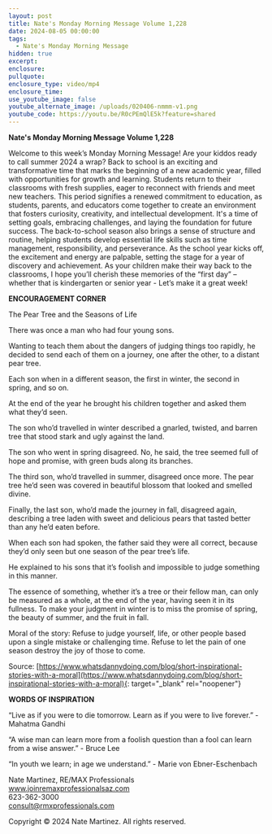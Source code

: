 ```yaml
---
layout: post
title: Nate's Monday Morning Message Volume 1,228
date: 2024-08-05 00:00:00
tags:
  - Nate's Monday Morning Message
hidden: true
excerpt:
enclosure:
pullquote:
enclosure_type: video/mp4
enclosure_time:
use_youtube_image: false
youtube_alternate_image: /uploads/020406-nmmm-v1.png
youtube_code: https://youtu.be/R0cPEmQlE5k?feature=shared
---
```

**Nate's Monday Morning Message Volume 1,228**

Welcome to this week’s Monday Morning Message! Are your kiddos ready to call summer 2024 a wrap? Back to school is an exciting and transformative time that marks the beginning of a new academic year, filled with opportunities for growth and learning. Students return to their classrooms with fresh supplies, eager to reconnect with friends and meet new teachers. This period signifies a renewed commitment to education, as students, parents, and educators come together to create an environment that fosters curiosity, creativity, and intellectual development. It's a time of setting goals, embracing challenges, and laying the foundation for future success. The back-to-school season also brings a sense of structure and routine, helping students develop essential life skills such as time management, responsibility, and perseverance. As the school year kicks off, the excitement and energy are palpable, setting the stage for a year of discovery and achievement. As your children make their way back to the classrooms, I hope you’ll cherish these memories of the “first day” – whether that is kindergarten or senior year - Let’s make it a great week!

**ENCOURAGEMENT CORNER**&nbsp;

The Pear Tree and the Seasons of Life

There was once a man who had four young sons.

Wanting to teach them about the dangers of judging things too rapidly, he decided to send each of them on a journey, one after the other, to a distant pear tree.

Each son when in a different season, the first in winter, the second in spring, and so on.

At the end of the year he brought his children together and asked them what they’d seen.

The son who’d travelled in winter described a gnarled, twisted, and barren tree that stood stark and ugly against the land.

The son who went in spring disagreed. No, he said, the tree seemed full of hope and promise, with green buds along its branches.

The third son, who’d travelled in summer, disagreed once more. The pear tree he’d seen was covered in beautiful blossom that looked and smelled divine.

Finally, the last son, who’d made the journey in fall, disagreed again, describing a tree laden with sweet and delicious pears that tasted better than any he’d eaten before.

When each son had spoken, the father said they were all correct, because they’d only seen but one season of the pear tree’s life.

He explained to his sons that it’s foolish and impossible to judge something in this manner.

The essence of something, whether it’s a tree or their fellow man, can only be measured as a whole, at the end of the year, having seen it in its fullness. To make your judgment in winter is to miss the promise of spring, the beauty of summer, and the fruit in fall.

Moral of the story: Refuse to judge yourself, life, or other people based upon a single mistake or challenging time. Refuse to let the pain of one season destroy the joy of those to come.

Source: [https://www.whatsdannydoing.com/blog/short-inspirational-stories-with-a-moral](https://www.whatsdannydoing.com/blog/short-inspirational-stories-with-a-moral){: target="_blank" rel="noopener"}

**WORDS OF INSPIRATION**

“Live as if you were to die tomorrow. Learn as if you were to live forever.” - Mahatma Gandhi

“A wise man can learn more from a foolish question than a fool can learn from a wise answer.” - Bruce Lee

“In youth we learn; in age we understand.” - Marie von Ebner-Eschenbach

Nate Martinez, RE/MAX Professionals<br>www.joinremaxprofessionalsaz.com<br>623-362-3000<br>consult@rmxprofessionals.com

Copyright © 2024 Nate Martinez. All rights reserved.